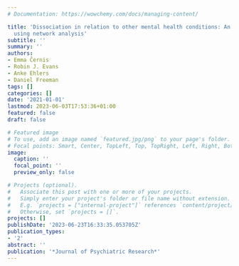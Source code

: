 ```yaml
---
# Documentation: https://wowchemy.com/docs/managing-content/

title: 'Dissociation in relation to other mental health conditions: An exploration
  using network analysis'
subtitle: ''
summary: ''
authors:
- Emma Černis
- Robin J. Evans
- Anke Ehlers
- Daniel Freeman
tags: []
categories: []
date: '2021-01-01'
lastmod: 2023-06-03T17:53:36+01:00
featured: false
draft: false

# Featured image
# To use, add an image named `featured.jpg/png` to your page's folder.
# Focal points: Smart, Center, TopLeft, Top, TopRight, Left, Right, BottomLeft, Bottom, BottomRight.
image:
  caption: ''
  focal_point: ''
  preview_only: false

# Projects (optional).
#   Associate this post with one or more of your projects.
#   Simply enter your project's folder or file name without extension.
#   E.g. `projects = ["internal-project"]` references `content/project/deep-learning/index.md`.
#   Otherwise, set `projects = []`.
projects: []
publishDate: '2023-06-23T16:33:35.053705Z'
publication_types:
- '2'
abstract: ''
publication: '*Journal of Psychiatric Research*'
---
```


